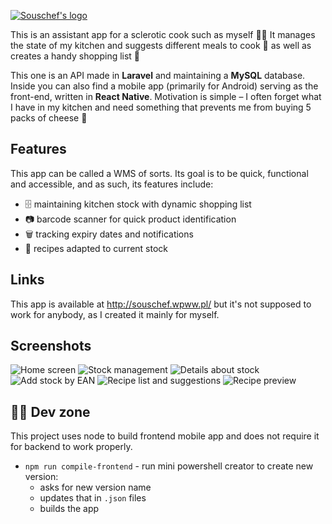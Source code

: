 [![Souschef's logo](react/assets/sc_splash.svg)](http://souschef.wpww.pl/)

This is an assistant app for a sclerotic cook such as myself 🧑‍🍳 It manages the state of my kitchen and suggests different meals to cook 🍳 as well as creates a handy shopping list 🛒

This one is an API made in **Laravel** and maintaining a **MySQL** database. Inside you can also find a mobile app (primarily for Android) serving as the front-end, written in **React Native**. Motivation is simple – I often forget what I have in my kitchen and need something that prevents me from buying 5 packs of cheese 🧀

## Features

This app can be called a WMS of sorts. Its goal is to be quick, functional and accessible, and as such, its features include:

- 🗄️ maintaining kitchen stock with dynamic shopping list
- 📷 barcode scanner for quick product identification
- 🗑️ tracking expiry dates and notifications
- 📜 recipes adapted to current stock

## Links

This app is available at http://souschef.wpww.pl/ but it's not supposed to work for anybody, as I created it mainly for myself.

## Screenshots

![Home screen](_screenshots/home.jpg)
![Stock management](_screenshots/stock.jpg)
![Details about stock](_screenshots/stock_drilldown.jpg)
![Add stock by EAN](_screenshots/lookup.jpg)
![Recipe list and suggestions](_screenshots/recipes.jpg)
![Recipe preview](_screenshots/recipe_preview.jpg)

## 🧑‍💻 Dev zone
This project uses node to build frontend mobile app and does not require it for backend to work properly.
- `npm run compile-frontend` - run mini powershell creator to create new version:
  - asks for new version name
  - updates that in `.json` files
  - builds the app
